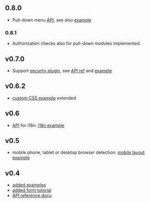 ## 0.8.0
* Pull-down menu [API](https://github.com/ma-ha/easy-web-app/tree/master/examples#guiaddpulldownmenu--menuid-menulabel-), 
  see also [example](https://github.com/ma-ha/easy-web-app/blob/master/examples/pull-down-menu/index.js)

### 0.8.1
* Authorization checks also for pull-down modules implemented.
  
## v0.7.0
* Support [security plugin](https://github.com/ma-ha/rest-web-ui/tree/master/html/modules/pong-security),
  see [API ref](https://github.com/ma-ha/easy-web-app/tree/master/examples#guienablesecurity-paramsobj-) 
  and [example](https://github.com/ma-ha/easy-web-app/blob/master/examples/security/index.js)

## v0.6.2
* [custom CSS example](https://github.com/ma-ha/easy-web-app/tree/master/examples/custom-css) extended 

## v0.6
* [API](https://github.com/ma-ha/easy-web-app/tree/master/examples#guiaddlang--languageid--translations-) for i18n: [i18n example](https://github.com/ma-ha/easy-web-app/blob/master/examples/i18n/index.js)

## v0.5
* mobile phone, tablet or desktop browser detection: [mobile layout example](https://github.com/ma-ha/easy-web-app/tree/master/examples/mobile-detect) 

## v0.4
* [added examples](https://github.com/ma-ha/easy-web-app/tree/master/examples)
* [added form tutorial](https://github.com/ma-ha/easy-web-app/tree/master/examples/form-tutorial)
* [API reference docu](https://github.com/ma-ha/easy-web-app/tree/master/examples#api-reference)